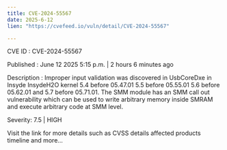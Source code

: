 ```yaml
---
title: CVE-2024-55567
date: 2025-6-12
lien: "https://cvefeed.io/vuln/detail/CVE-2024-55567"

---
```


CVE ID : CVE-2024-55567

Published :  June 12
2025
5:15 p.m. | 2 hours
6 minutes ago

Description : Improper input validation was discovered in UsbCoreDxe in Insyde InsydeH2O kernel 5.4 before 05.47.01
5.5 before 05.55.01
5.6 before 05.62.01
and 5.7 before 05.71.01. The SMM module has an SMM call out vulnerability which can be used to write arbitrary memory inside SMRAM and execute arbitrary code at SMM level.

Severity: 7.5 | HIGH

Visit the link for more details
such as CVSS details
affected products
timeline
and more...
